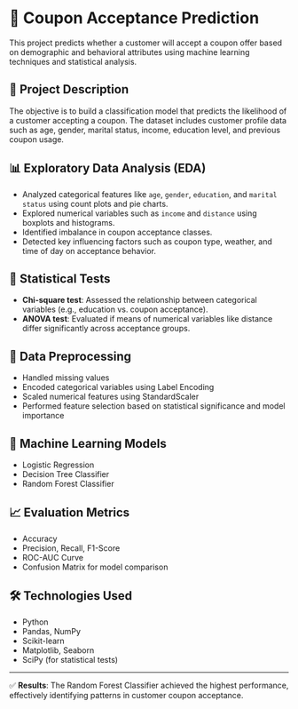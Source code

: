 # 🎯 Coupon Acceptance Prediction

This project predicts whether a customer will accept a coupon offer based on demographic and behavioral attributes using machine learning techniques and statistical analysis.

## 📌 Project Description
The objective is to build a classification model that predicts the likelihood of a customer accepting a coupon. The dataset includes customer profile data such as age, gender, marital status, income, education level, and previous coupon usage.

## 📊 Exploratory Data Analysis (EDA)
- Analyzed categorical features like `age`, `gender`, `education`, and `marital status` using count plots and pie charts.
- Explored numerical variables such as `income` and `distance` using boxplots and histograms.
- Identified imbalance in coupon acceptance classes.
- Detected key influencing factors such as coupon type, weather, and time of day on acceptance behavior.

## 🧪 Statistical Tests
- **Chi-square test**: Assessed the relationship between categorical variables (e.g., education vs. coupon acceptance).
- **ANOVA test**: Evaluated if means of numerical variables like distance differ significantly across acceptance groups.

## 🧹 Data Preprocessing
- Handled missing values
- Encoded categorical variables using Label Encoding
- Scaled numerical features using StandardScaler
- Performed feature selection based on statistical significance and model importance

## 🤖 Machine Learning Models
- Logistic Regression  
- Decision Tree Classifier  
- Random Forest Classifier

## 📈 Evaluation Metrics
- Accuracy  
- Precision, Recall, F1-Score  
- ROC-AUC Curve  
- Confusion Matrix for model comparison

## 🛠️ Technologies Used
- Python  
- Pandas, NumPy  
- Scikit-learn  
- Matplotlib, Seaborn  
- SciPy (for statistical tests)

---

✅ **Results**: The Random Forest Classifier achieved the highest performance, effectively identifying patterns in customer coupon acceptance.
